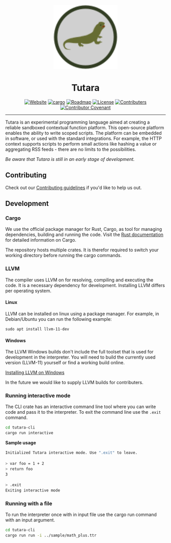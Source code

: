 <p align="center"><img src="https://github.com/tutara/tutara-assets/raw/master/logos/logo.svg" width="200" /></p>
<h1 align="center">Tutara</h1>

<p align="center">
	<a href="https://tutara.dev/"><img src="https://img.shields.io/badge/website-tutara.dev-orange" alt="Website" /></a>
	<a href="https://img.shields.io/github/workflow/status/tutara/tutara/cargo"><img src="https://img.shields.io/github/workflow/status/tutara/tutara/cargo" alt="cargo" /></a>
	<a href="https://github.com/orgs/tutara/projects/1"><img src="https://img.shields.io/badge/tutara-Roadmap-darkgreen" alt="Roadmap" /></a>
	<a href="LICENSE"><img src="https://img.shields.io/github/license/tutara/tutara" alt="License" /></a>
	<a href="https://github.com/tutara/tutara/graphs/contributors"><img src="https://img.shields.io/github/contributors/tutara/tutara" alt="Contributers" /></a>
	<a href="CODE_OF_CONDUCT.md"><img src="https://img.shields.io/badge/contributor%20covenant-v2.0%20adopted-ff69b4.svg" alt="Contributor Covenant" /></a>
</p>

---

Tutara is an experimental programming language aimed at creating a reliable sandboxed contextual function platform. This open-source platform enables the ability to write scoped scripts. The platform can be embedded in software, or used with the standard integrations. For example, the HTTP context supports scripts to perform small actions like hashing a value or aggregating RSS feeds - there are no limits to the possibilities.

_Be aware that Tutara is still in an early stage of development._

## Contributing

Check out our [Contributing guidelines](CONTRIBUTING.md) if you'd like to help us out.

## Development

### Cargo

We use the official package manager for Rust, Cargo, as tool for managing dependencies, building and running the code. Visit the [Rust documentation](https://doc.rust-lang.org/cargo/) for detailed information on Cargo.

The repository hosts multiple crates. It is therefor required to switch your working directory before running the cargo commands.

### LLVM

The compiler uses LLVM on for resolving, compiling and executing the code. It is a necessary dependency for development. Installing LLVM differs per operating system.

#### Linux

LLVM can be installed on linux using a package manager. For example, in Debian/Ubuntu you can run the following example:

```
sudo apt install llvm-11-dev
```

#### Windows

The LLVM Windows builds don't include the full toolset that is used for development in the interpreter. You will need to build the currently used version (LLVM-11) yourself or find a working build online.

[Installing LLVM on Windows](https://llvm.org/docs/GettingStartedVS.html)

In the future we would like to supply LLVM builds for contributers.

### Running interactive mode

The CLI crate has an interactive command line tool where you can write code and pass it to the interpreter. To exit the command line use the `.exit` command.

```sh
cd tutara-cli
cargo run interactive
```

**Sample usage**

```sh
Initialized Tutara interactive mode. Use ".exit" to leave.

> var foo = 1 + 2
> return foo
3

> .exit
Exiting interactive mode
```

### Running with a file

To run the interpreter once with in input file use the cargo run command with an input argument.

```sh
cd tutara-cli
cargo run run -i ../sample/math_plus.ttr
```
